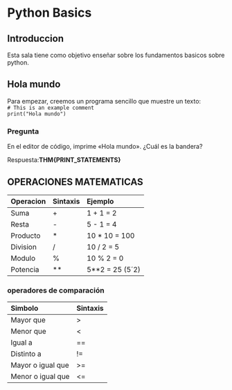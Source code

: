 # Python Basics

## Introduccion

Esta sala tiene como objetivo enseñar sobre los fundamentos basicos sobre python.

## Hola mundo

Para empezar, creemos un programa sencillo que muestre un texto:  
`# This is an example comment`  
`print("Hola mundo")`

### Pregunta

En el editor de código, imprime «Hola mundo». ¿Cuál es la bandera?

Respuesta:**THM{PRINT_STATEMENTS}**

## OPERACIONES MATEMATICAS

| Operacion |	Sintaxis	| Ejemplo |
| :-- | :-- | :-- | 
| Suma	| +	| 1 + 1 = 2 |
| Resta	| -	| 5 - 1 = 4 |
| Producto	| *	| 10 * 10 = 100 |
| Division	| /	| 10 / 2 = 5 |
| Modulo	| %	| 10 % 2 = 0 |
| Potencia	| **	| 5**2 = 25 (5´2) |

### operadores de comparación

| Simbolo	| Sintaxis |
| :-- | :-- | 
| Mayor que | > |
| Menor que	| < |
| Igual a | == |
| Distinto a| != |
| Mayor o igual que	| >= |
| Menor o igual que	| <= |
